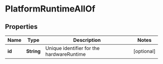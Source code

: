 

# PlatformRuntimeAllOf

## Properties

Name | Type | Description | Notes
------------ | ------------- | ------------- | -------------
**id** | **String** | Unique identifier for the hardwareRuntime |  [optional]



